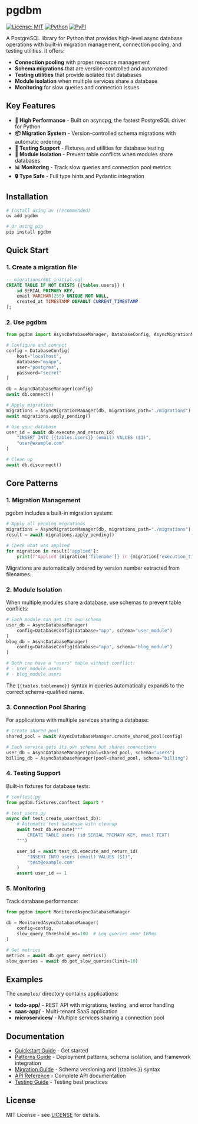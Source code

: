 # pgdbm

[![License: MIT](https://img.shields.io/badge/License-MIT-blue.svg)](https://opensource.org/licenses/MIT)
[![Python](https://img.shields.io/pypi/pyversions/pgdbm.svg)](https://pypi.org/project/pgdbm/)
[![PyPI](https://img.shields.io/pypi/v/pgdbm.svg)](https://pypi.org/project/pgdbm/)

A PostgreSQL library for Python that provides high-level async database operations with built-in migration management, connection pooling, and testing utilities. It offers:

- **Connection pooling** with proper resource management
- **Schema migrations** that are version-controlled and automated
- **Testing utilities** that provide isolated test databases
- **Module isolation** when multiple services share a database
- **Monitoring** for slow queries and connection issues

## Key Features

- **🚀 High Performance** - Built on asyncpg, the fastest PostgreSQL driver for Python
- **📦 Migration System** - Version-controlled schema migrations with automatic ordering
- **🧪 Testing Support** - Fixtures and utilities for database testing
- **🔧 Module Isolation** - Prevent table conflicts when modules share databases
- **📊 Monitoring** - Track slow queries and connection pool metrics
- **🔒 Type Safe** - Full type hints and Pydantic integration

## Installation

```bash
# Install using uv (recommended)
uv add pgdbm

# Or using pip
pip install pgdbm
```

## Quick Start

### 1. Create a migration file

```sql
-- migrations/001_initial.sql
CREATE TABLE IF NOT EXISTS {{tables.users}} (
    id SERIAL PRIMARY KEY,
    email VARCHAR(255) UNIQUE NOT NULL,
    created_at TIMESTAMP DEFAULT CURRENT_TIMESTAMP
);
```

### 2. Use pgdbm

```python
from pgdbm import AsyncDatabaseManager, DatabaseConfig, AsyncMigrationManager

# Configure and connect
config = DatabaseConfig(
    host="localhost",
    database="myapp",
    user="postgres",
    password="secret"
)

db = AsyncDatabaseManager(config)
await db.connect()

# Apply migrations
migrations = AsyncMigrationManager(db, migrations_path="./migrations")
await migrations.apply_pending()

# Use your database
user_id = await db.execute_and_return_id(
    "INSERT INTO {{tables.users}} (email) VALUES ($1)",
    "user@example.com"
)

# Clean up
await db.disconnect()
```

## Core Patterns

### 1. Migration Management

pgdbm includes a built-in migration system:

```python
# Apply all pending migrations
migrations = AsyncMigrationManager(db, migrations_path="./migrations")
result = await migrations.apply_pending()

# Check what was applied
for migration in result['applied']:
    print(f"Applied {migration['filename']} in {migration['execution_time_ms']}ms")
```

Migrations are automatically ordered by version number extracted from filenames.

### 2. Module Isolation

When multiple modules share a database, use schemas to prevent table conflicts:

```python
# Each module can get its own schema
user_db = AsyncDatabaseManager(
    config=DatabaseConfig(database="app", schema="user_module")
)
blog_db = AsyncDatabaseManager(
    config=DatabaseConfig(database="app", schema="blog_module")
)

# Both can have a "users" table without conflict:
# - user_module.users
# - blog_module.users
```

The `{{tables.tablename}}` syntax in queries automatically expands to the correct schema-qualified name.

### 3. Connection Pool Sharing

For applications with multiple services sharing a database:

```python
# Create shared pool
shared_pool = await AsyncDatabaseManager.create_shared_pool(config)

# Each service gets its own schema but shares connections
user_db = AsyncDatabaseManager(pool=shared_pool, schema="users")
billing_db = AsyncDatabaseManager(pool=shared_pool, schema="billing")
```

### 4. Testing Support

Built-in fixtures for database tests:

```python
# conftest.py
from pgdbm.fixtures.conftest import *

# test_users.py
async def test_create_user(test_db):
    # Automatic test database with cleanup
    await test_db.execute("""
        CREATE TABLE users (id SERIAL PRIMARY KEY, email TEXT)
    """)

    user_id = await test_db.execute_and_return_id(
        "INSERT INTO users (email) VALUES ($1)",
        "test@example.com"
    )
    assert user_id == 1
```

### 5. Monitoring

Track database performance:

```python
from pgdbm import MonitoredAsyncDatabaseManager

db = MonitoredAsyncDatabaseManager(
    config=config,
    slow_query_threshold_ms=100  # Log queries over 100ms
)

# Get metrics
metrics = await db.get_query_metrics()
slow_queries = await db.get_slow_queries(limit=10)
```

## Examples

The `examples/` directory contains applications:

- **todo-app/** - REST API with migrations, testing, and error handling
- **saas-app/** - Multi-tenant SaaS application
- **microservices/** - Multiple services sharing a connection pool

## Documentation

- [Quickstart Guide](docs/quickstart.md) - Get started
- [Patterns Guide](docs/patterns.md) - Deployment patterns, schema isolation, and framework integration
- [Migration Guide](docs/migrations.md) - Schema versioning and {{tables.}} syntax
- [API Reference](docs/api-reference.md) - Complete API documentation
- [Testing Guide](docs/testing.md) - Testing best practices

## License

MIT License - see [LICENSE](LICENSE) for details.
